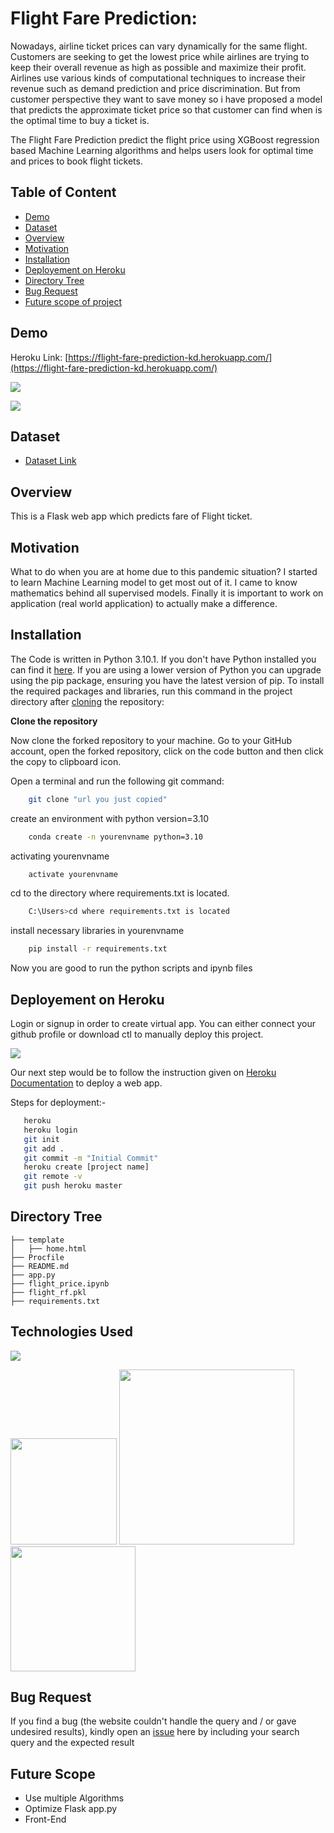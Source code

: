 # Flight Fare Prediction: 

Nowadays, airline ticket prices can vary dynamically for the same flight. Customers are seeking to get the lowest price while airlines are trying to keep their overall revenue as high as possible and maximize their profit. Airlines use various kinds of computational techniques to increase their revenue such as demand prediction and price discrimination. But from customer perspective they want to save money so i have proposed a model that predicts the approximate ticket price so that customer can find when is the optimal time to buy a ticket is. 

The Flight Fare Prediction predict the flight price using XGBoost regression based Machine Learning algorithms and helps users look for optimal time and prices to book flight tickets.
## Table of Content
  * [Demo](#demo)
  * [Dataset](#dataset)
  * [Overview](#overview)
  * [Motivation](#motivation)
  * [Installation](#installation)
  * [Deployement on Heroku](#deployement-on-heroku)
  * [Directory Tree](#directory-tree)
  * [Bug Request](#bug-request)
  * [Future scope of project](#future-scope)


## Demo
Heroku Link: [https://flight-fare-prediction-kd.herokuapp.com/](https://flight-fare-prediction-kd.herokuapp.com/)

[![](https://i.postimg.cc/CL1xCghv/flight-pre-prediction.jpg)](https://flight-fare-prediction-kd.herokuapp.com/)

[![](https://i.postimg.cc/FKQfVBn7/flight-result-prediction.jpg)](https://flight-fare-prediction-kd.herokuapp.com/)

## Dataset


- [Dataset Link](https://www.kaggle.com/nikhilmittal/flight-fare-prediction-mh)

## Overview
This is a Flask web app which predicts fare of Flight ticket.

## Motivation
What to do when you are at home due to this pandemic situation? I started to learn Machine Learning model to get most out of it. I came to know mathematics behind all supervised models. Finally it is important to work on application (real world application) to actually make a difference.

## Installation
The Code is written in Python 3.10.1. If you don't have Python installed you can find it [here](https://www.python.org/downloads/). If you are using a lower version of Python you can upgrade using the pip package, ensuring you have the latest version of pip. To install the required packages and libraries, run this command in the project directory after [cloning](https://www.howtogeek.com/451360/how-to-clone-a-github-repository/) the repository:

**Clone the repository**

Now clone the forked repository to your machine. Go to your GitHub account, open the forked repository, click on the code button and then click the copy to clipboard icon.

Open a terminal and run the following git command:
```bash
    git clone "url you just copied"
```

create an environment with python version=3.10

```bash
    conda create -n yourenvname python=3.10
```
activating yourenvname
```bash
    activate yourenvname
```
cd to the directory where requirements.txt is located.
```bash
    C:\Users>cd where requirements.txt is located
```
install necessary libraries in yourenvname
```bash
    pip install -r requirements.txt
```
Now you are good to run the python scripts and ipynb files

## Deployement on Heroku
Login or signup in order to create virtual app. You can either connect your github profile or download ctl to manually deploy this project.

[![](https://i.imgur.com/dKmlpqX.png)](https://heroku.com)

Our next step would be to follow the instruction given on [Heroku Documentation](https://devcenter.heroku.com/articles/getting-started-with-python) to deploy a web app.

Steps for deployment:-
```bash
   heroku
   heroku login
   git init
   git add .
   git commit -m "Initial Commit"
   heroku create [project name]
   git remote -v
   git push heroku master
```

## Directory Tree 
```
├── template
│   ├── home.html
├── Procfile
├── README.md
├── app.py
├── flight_price.ipynb
├── flight_rf.pkl
├── requirements.txt
```

## Technologies Used

![](https://forthebadge.com/images/badges/made-with-python.svg)

[<img target="_blank" src="https://flask.palletsprojects.com/en/1.1.x/_images/flask-logo.png" width=170>](https://flask.palletsprojects.com/en/1.1.x/) [<img target="_blank" src="https://number1.co.za/wp-content/uploads/2017/10/gunicorn_logo-300x85.png" width=280>](https://gunicorn.org) [<img target="_blank" src="https://scikit-learn.org/stable/_static/scikit-learn-logo-small.png" width=200>](https://scikit-learn.org/stable/) 


## Bug Request

If you find a bug (the website couldn't handle the query and / or gave undesired results), kindly open an [issue](https://github.com/karandoke44/Flight-Fare-Prediction/issues) here by including your search query and the expected result

## Future Scope

* Use multiple Algorithms
* Optimize Flask app.py
* Front-End 
